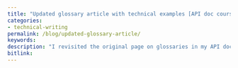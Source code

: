 ```yaml
---
title: "Updated glossary article with technical examples [API doc course]"
categories:
- technical-writing
permalink: /blog/updated-glossary-article/
keywords:
description: "I revisited the original page on glossaries in my API doc course -- see <a href='/learnapidoc/docapis_glossary_section.html'>API glossaries</a> -- and expanded the content with many technical examples about how to single source glossary content from a single YAML file. I added examples for integrating tooltips and popovers as well, added more discussion, analysis, additional reading, and other updates overall. Although this page appears within my API course, the content could be applied to non-API docs and sites as well."
bitlink:
---
```

